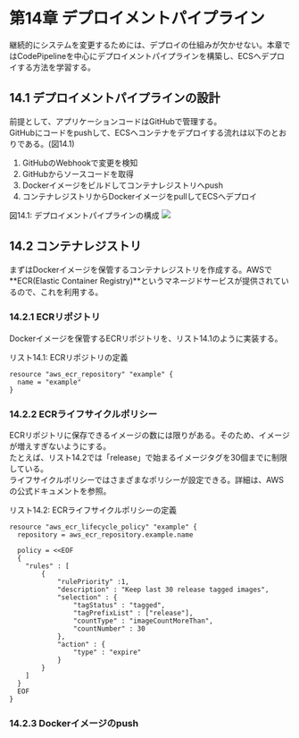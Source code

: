 # 第14章 デプロイメントパイプライン
継続的にシステムを変更するためには、デプロイの仕組みが欠かせない。本章ではCodePipelineを中心にデプロイメントパイプラインを構築し、ECSへデプロイする方法を学習する。

## 14.1 デプロイメントパイプラインの設計
前提として、アプリケーションコードはGitHubで管理する。<br />
GitHubにコードをpushして、ECSへコンテナをデプロイする流れは以下のとおりである。(図14.1)
1. GitHubのWebhookで変更を検知
2. GitHubからソースコードを取得
3. Dockerイメージをビルドしてコンテナレジストリへpush
4. コンテナレジストリからDockerイメージをpullしてECSへデプロイ

図14.1: デプロイメントパイプラインの構成
![](picture/図14_1.png)

## 14.2 コンテナレジストリ
まずはDockerイメージを保管するコンテナレジストリを作成する。AWSで**ECR(Elastic Container Registry)**というマネージドサービスが提供されているので、これを利用する。

### 14.2.1 ECRリポジトリ
Dockerイメージを保管するECRリポジトリを、リスト14.1のように実装する。

リスト14.1: ECRリポジトリの定義
```
resource "aws_ecr_repository" "example" {
  name = "example"
}
```

### 14.2.2 ECRライフサイクルポリシー
ECRリポジトリに保存できるイメージの数には限りがある。そのため、イメージが増えすぎないようにする。<br />
たとえば、リスト14.2では「release」で始まるイメージタグを30個までに制限している。<br />
ライフサイクルポリシーではさまざまなポリシーが設定できる。詳細は、AWSの公式ドキュメントを参照。

リスト14.2: ECRライフサイクルポリシーの定義
```
resource "aws_ecr_lifecycle_policy" "example" {
  repository = aws_ecr_repository.example.name

  policy = <<EOF
  {
    "rules" : [
        {
            "rulePriority" :1,
            "description" : "Keep last 30 release tagged images",
            "selection" : {
                "tagStatus" : "tagged",
                "tagPrefixList" : ["release"],
                "countType" : "imageCountMoreThan",
                "countNumber" : 30
            },
            "action" : {
                "type" : "expire"
            }
        }
    ]
  }
  EOF
}
```

### 14.2.3 Dockerイメージのpush
